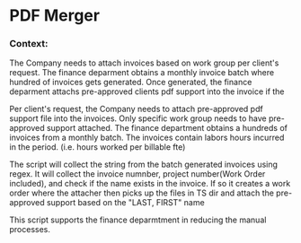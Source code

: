 # PDF Merger

### Context:

The Company needs to attach invoices based on work group per client's request. The finance deparment obtains a monthly invoice batch where hundred of invoices gets generated.
Once generated, the finance deparment attachs pre-approved clients pdf support into the invoice if the 

Per client's request, the Company needs to attach pre-approved pdf support file into the invoices. Only specific work group needs to have pre-approved support attached. The finance department obtains a hundreds of invoices from a monthly batch. The invoices contain labors hours incurred in the period. (i.e. hours worked per billable fte)

The script will collect the string from the batch generated invoices using regex. It will collect the invoice numnber, project number(Work Order included), and check if the name exists in the invoice.
If so it creates a work order where the attacher then picks up the files in TS dir and attach the pre-approved support based on the "LAST, FIRST" name

This script supports the finance deparmtment in reducing the manual processes.

